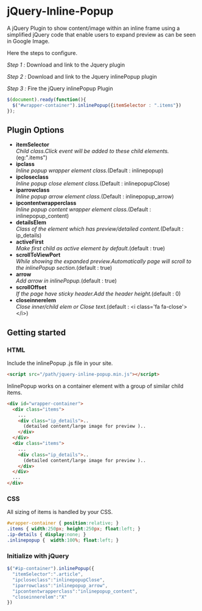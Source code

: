 # jQuery-Inline-Popup

A jQuery Plugin to show content/image within an inline frame using a simplified jQuery code that enable users to expand preview as can be seen in Google Image.

Here the steps to configure.

*Step 1 :* Download and link to the Jquery plugin

*Step 2 :* Download and link to the Jquery inlinePopup plugin

*Step 3 :* Fire the jQuery inlinePopup Plugin 
```javascript
$(document).ready(function(){
  $("#wrapper-container").inlinePopup({itemSelector : ".items"})
});
```

## Plugin Options

*  **itemSelector**<br/>
_Child class.Click event will be added to these child elements._(eg:".items")
*  **ipclass**<br/>
_Inline popup wrapper element class._(Default : inlinepopup)
*  **ipcloseclass**<br/>
_Inline popup close element class._(Default : inlinepopupClose)
*  **iparrowclass**<br/>
_Inline popup arrow element class._(Default : inlinepopup_arrow)
*  **ipcontentwrapperclass**<br/>
_Inline popup content wrapper element class._(Default : inlinepopup\_content)
*  **detailsElem**<br/>
_Class of the element which has preview/detailed content._(Default : ip\_details)
*  **activeFirst**<br/>
_Make first child as active element by default._(default : true)
*  **scrollToViewPort**<br/>
_While showing the expanded preview.Automatically page will scroll to the inlinePopup section._(default : true)
*  **arrow**<br/>
_Add arrow in inlinePopup._(default : true)
*  **scrollOffset**<br/>
_If the page have sticky header.Add the header height._(default : 0)
*  **closeinnerelem**<br/>
_Close inner/child elem or Close text._(default : &lt;i class='fa fa-close'&gt;&lt;/i&gt;)

## Getting started

### HTML

Include the inlinePopup .js file in your site.
```html
<script src="/path/jquery-inline-popup.min.js"></script>
```

InlinePopup works on a container element with a group of similar child items.

```html
<div id="wrapper-container">
  <div class="items">
    ...
    <div class="ip_details">..
      (detailed content/large image for preview )..
    </div>
  </div>
  <div class="items">
    ...
    <div class="ip_details">..
      (detailed content/large image for preview )..
    </div>
  </div>
  ...
</div>
```

### CSS

All sizing of items is handled by your CSS.

```css
#wrapper-container { position:relative; }
.items { width:250px; height:250px; float:left; }
.ip-details { display:none; }
.inlinepopup {  width:100%; float:left; }
```

### Initialize with jQuery
```javascript
$("#ip-container").inlinePopup({
  "itemSelector":".article",
  "ipcloseclass":"inlinepopupClose",
  "iparrowclass":"inlinepopup_arrow",
  "ipcontentwrapperclass":"inlinepopup_content",
  "closeinnerelem":"X"
})
```



